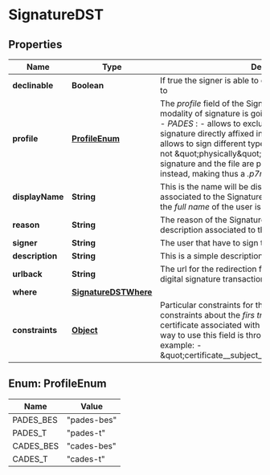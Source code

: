 

# SignatureDST

## Properties

Name | Type | Description | Notes
------------ | ------------- | ------------- | -------------
**declinable** | **Boolean** | If true the signer is able to decline the Signature if he wants to |  [optional]
**profile** | [**ProfileEnum**](#ProfileEnum) | The _profile_ field of the Signature object specifies the modality of signature is going to be performed, and can be:   - _PADES_ :     - allows to exclusively sign a pdf file with the signature     directly affixed into the document;   - _CADES_ :     - allows to sign different types of documents; the signature     is not \&quot;physically\&quot; into the document but the signature and the file     are placed together in an envelope instead, making thus a _.p7m_     extension.  |  [optional]
**displayName** | **String** | This is the name will be displayed on the signature tray associated to the Signature has to be performed. Usually is the _full name_ of the user is going to sign |  [optional]
**reason** | **String** | The reason of the Signature, or rather a motivational description associated to the Signature |  [optional]
**signer** | **String** | The user that have to sign the digital signature transaction |  [optional]
**description** | **String** | This is a simple description to attach with the Signature |  [optional]
**urlback** | **String** | The url for the redirection from Signature tray when the digital signature transaction is completed or annulled |  [optional]
**where** | [**SignatureDSTWhere**](SignatureDSTWhere.md) |  |  [optional]
**constraints** | [**Object**](.md) | Particular constraints for the Signature. For example constraints about the _firs tname_ or _last name_ of the certificate associated with the identity is going to sign. The way to use this field is through the _django lookups_, for example:   - \&quot;certificate__subject_givenName__iexact&#x3D;JOHN\&quot;  |  [optional]



## Enum: ProfileEnum

Name | Value
---- | -----
PADES_BES | &quot;pades-bes&quot;
PADES_T | &quot;pades-t&quot;
CADES_BES | &quot;cades-bes&quot;
CADES_T | &quot;cades-t&quot;




